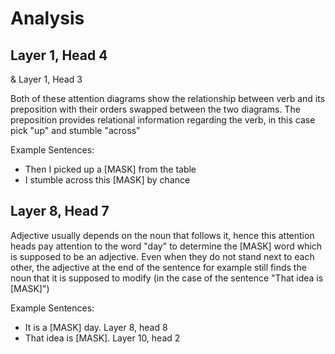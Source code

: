 # Analysis

## Layer 1, Head 4

& Layer 1, Head 3

Both of these attention diagrams show the relationship between verb and its preposition with their orders swapped between the two diagrams. The preposition provides relational information regarding the verb, in this case pick "up" and stumble "across"

Example Sentences:

- Then I picked up a [MASK] from the table
- I stumble across this [MASK] by chance

## Layer 8, Head 7

Adjective usually depends on the noun that follows it, hence this attention heads pay attention to the word "day" to determine the [MASK] word which is supposed to be an adjective. Even when they do not stand next to each other, the adjective at the end of the sentence for example still finds the noun that it is supposed to modify (in the case of the sentence "That idea is [MASK]")

Example Sentences:

- It is a [MASK] day. Layer 8, head 8
- That idea is [MASK]. Layer 10, head 2
